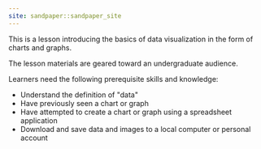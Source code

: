 ```yaml
---
site: sandpaper::sandpaper_site
---
```


This is a lesson introducing the basics of data visualization in the form of charts and graphs.

The lesson materials are geared toward an undergraduate audience.

Learners need the following prerequisite skills and knowledge:

- Understand the definition of "data"
- Have previously seen a chart or graph
- Have attempted to create a chart or graph using a spreadsheet application
- Download and save data and images to a local computer or personal account
